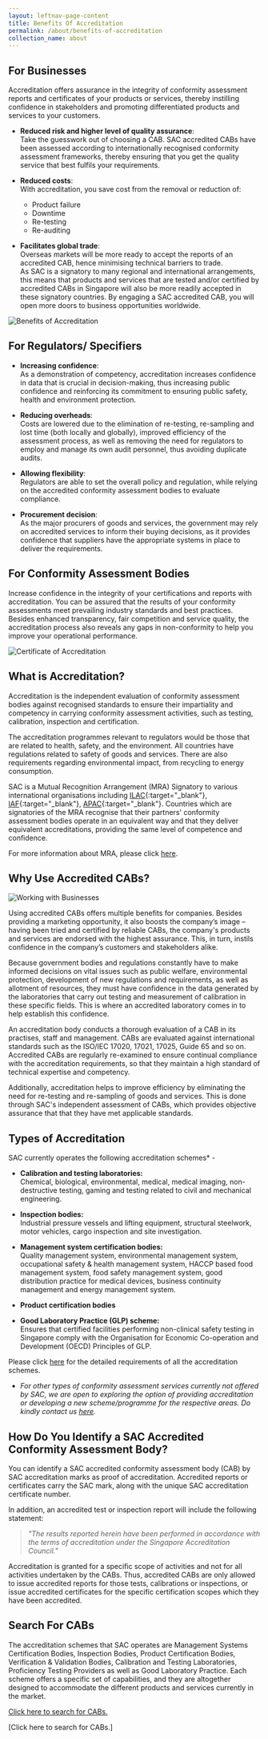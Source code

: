 ```yaml
---
layout: leftnav-page-content
title: Benefits Of Accreditation
permalink: /about/benefits-of-accreditation
collection_name: about
---
```


## For Businesses

Accreditation offers assurance in the integrity of conformity assessment reports and certificates of your products or services, thereby instilling confidence in stakeholders and promoting differentiated products and services to your customers. 

* **Reduced risk and higher level of quality assurance**:  
Take the guesswork out of choosing a CAB. SAC accredited CABs have been assessed according to internationally recognised conformity assessment frameworks, thereby ensuring that you get the quality service that best fulfils your requirements.  

* **Reduced costs**:  
With accreditation, you save cost from the removal or reduction of: 
  * Product failure  
  * Downtime  
  * Re-testing  
  * Re-auditing  
  
* **Facilitates global trade**:  
Overseas markets will be more ready to accept  the reports of an accredited CAB, hence minimising technical barriers to trade.  
As SAC is a signatory to many regional and international arrangements, this means that products and services that are tested and/or certified by accredited CABs in Singapore will also be more readily accepted in these signatory countries. By engaging a SAC accredited CAB, you will open more doors to business opportunities worldwide.

![Benefits of Accreditation](/images/about/business-setting.jpg)
## For Regulators/ Specifiers

* **Increasing confidence**:  
As a demonstration of competency, accreditation increases confidence in data that is crucial in decision-making, thus increasing public confidence and reinforcing its commitment to ensuring public safety, health and environment protection.

* **Reducing overheads**:  
Costs are lowered due to the elimination of re-testing, re-sampling and lost time (both locally and globally), improved efficiency of the assessment process, as well as removing the need for regulators to employ and manage its own audit personnel, thus avoiding duplicate audits.

* **Allowing flexibility**:  
Regulators are able to set the overall policy and regulation, while relying on the accredited conformity assessment bodies to evaluate compliance.
 
* **Procurement decision**:  
As the major procurers of goods and services, the government may rely on accredited services to inform their buying decisions, as it provides confidence that suppliers have the appropriate systems in place to deliver the requirements.


## For Conformity Assessment Bodies

Increase confidence in the integrity of your certifications and reports with accreditation. You can be assured that the results of your conformity assessments meet prevailing industry standards and best practices. Besides enhanced transparency, fair competition and service quality, the accreditation process also reveals any gaps in non-conformity to help you improve your operational performance.

![Certificate of Accreditation](/images/about/certificate-of-accreditation.jpg)


## What is Accreditation?

Accreditation is the independent evaluation of conformity assessment bodies against recognised standards to ensure their impartiality and competency in carrying conformity assessment activities, such as testing, calibration, inspection and certification.

The accreditation programmes relevant to regulators would be those that are related to health, safety, and the environment. All countries have regulations related to safety of goods and services. There are also requirements regarding environmental impact, from recycling to energy consumption.

<!-- Comment: the '{:target="_blank"}' at the end of the Markdown webpage URL is to open the URL in a new window tab  -->

SAC is a Mutual Recognition Arrangement (MRA) Signatory to various international organisations including [ILAC](https://ilac.org/){:target="_blank"}, [IAF](https://www.iaf.nu/){:target="_blank"}, [APAC](https://www.apac-accreditation.org/){:target="_blank"}. Countries which are signatories of the MRA recognise that their partners' conformity assessment bodies operate in an equivalent way and that they deliver equivalent accreditations, providing the same level of competence and confidence.

For more information about MRA, please click [here](/about/collaborations-and-recognitions/mutual-recognition-arrangement).

## Why Use Accredited CABs?

<!-- HTML code for an embedded video on the same page; edit the link inside 'src' attribute to use a different video -->
<div class="bp-youtube"
      <iframe width="560" height="315" src="https://www.youtube.com/embed/4bbuKr3lweQ" frameborder="0" allow="autoplay; encrypted-media" allowfullscreen></iframe>


![Working with Businesses](/images/about/business-setting-1.jpg)


Using accredited CABs offers multiple benefits for companies. Besides providing a marketing opportunity, it also boosts the company’s image – having been tried and certified by reliable CABs, the company's products and services are endorsed with the highest assurance. This, in turn, instils confidence in the company’s customers and stakeholders alike.


Because government bodies and regulations constantly have to make informed decisions on vital issues such as public welfare, environmental protection, development of new regulations and requirements, as well as allotment of resources, they must have confidence in the data generated by the laboratories that carry out testing and measurement of calibration in these specific fields. This is where an accredited laboratory comes in to help establish this confidence.

An accreditation body conducts a thorough evaluation of a CAB in its practises, staff and management. CABs are evaluated against international standards such as the ISO/IEC 17020, 17021, 17025, Guide 65 and so on. Accredited CABs are regularly re-examined to ensure continual compliance with the accreditation requirements, so that they maintain a high standard of technical expertise and competency.

Additionally, accreditation helps to improve efficiency by eliminating the need for re-testing and re-sampling of goods and services. This is done through SAC's independent assessment of CABs, which provides objective assurance that that they have met applicable standards.


## Types of Accreditation
SAC currently operates the following accreditation schemes* -
 
* **Calibration and testing laboratories:**  
Chemical, biological, environmental, medical, medical imaging, non-destructive testing, gaming and testing related to civil and mechanical engineering.

* **Inspection bodies:**  
Industrial pressure vessels and lifting equipment, structural steelwork, motor vehicles, cargo inspection and site investigation.

* **Management system certification bodies:**  
Quality management system, environmental management system, occupational safety & health management system, HACCP based food management system, food safety management system, good distribution practice for medical devices, business continuity management and energy management system.

* **Product certification bodies**

* **Good Laboratory Practice (GLP) scheme:**  
Ensures that certified facilities performing non-clinical safety testing in Singapore comply with the Organisation for Economic Co-operation and Development (OECD) Principles of GLP.

Please click [here](/services/accreditation-services) for the detailed requirements of all the accreditation schemes.

* _For other types of conformity assessment services currently not offered by SAC, we are open to exploring the option of providing accreditation or developing a new scheme/programme for the respective areas. Do kindly contact us [here](/contact-us)._


## How Do You Identify a SAC Accredited Conformity Assessment Body?

You can identify a SAC accredited conformity assessment body (CAB) by SAC accreditation marks as proof of accreditation. Accredited reports or certificates carry the SAC mark, along with the unique SAC accreditation certificate number. 

In addition, an accredited test or inspection report will include the following statement:

> *"The results reported herein have been performed in accordance with the terms of accreditation under the Singapore Accreditation Council."*

Accreditation is granted for a specific scope of activities and not for all activities undertaken by the CABs. Thus, accredited CABs are only allowed to issue accredited reports for those tests, calibrations or inspections, or issue accredited certificates for the specific certification scopes which they have been accredited.

## Search For CABs

The accreditation schemes that SAC operates are Management Systems Certification Bodies, Inspection Bodies, Product Certification Bodies, Verification & Validation Bodies, Calibration and Testing Laboratories, Proficiency Testing Providers as well as Good Laboratory Practice. Each scheme offers a specific set of capabilities, and they are altogether designed to accommodate the different products and services currently in the market.

[Click here to search for CABs.](https://www.sac-accreditations.gov.sg/Pages/Homepage.aspx)

[Click here to search for CABs.]
